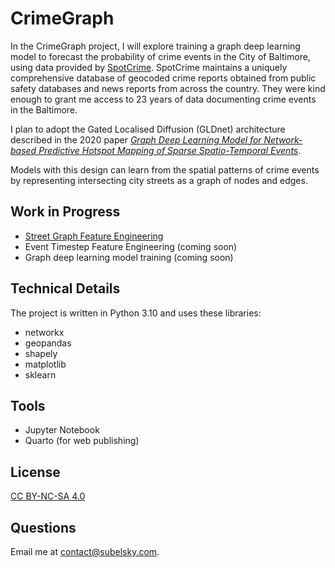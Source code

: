 # CrimeGraph

In the CrimeGraph project, I will explore training a graph deep learning  model to forecast the probability of crime events in the City of Baltimore, using data provided by [SpotCrime](https://spotcrime.com/#what-is-spotcrime). SpotCrime maintains a uniquely comprehensive database of geocoded crime reports obtained from public safety databases and news reports from across the country. They were kind enough to grant me access to 23 years of data documenting crime events in the Baltimore.

I plan to adopt the Gated Localised Diffusion (GLDnet) architecture described in the 2020 paper _[Graph Deep Learning Model for Network-based Predictive Hotspot Mapping of Sparse Spatio-Temporal Events](https://discovery.ucl.ac.uk/id/eprint/10085742/)_.

Models with this design can learn from the spatial patterns of crime events by representing intersecting city streets as a graph of nodes and edges.

## Work in Progress

- [Street Graph Feature Engineering](https://www.subelsky.com/crimegraph/street_graph_feature_engineering/)
- Event Timestep Feature Engineering (coming soon)
- Graph deep learning model training (coming soon)

## Technical Details

The project is written in Python 3.10 and uses these libraries:

* networkx
* geopandas
* shapely
* matplotlib
* sklearn

## Tools

* Jupyter Notebook
* Quarto (for web publishing)

## License

[CC BY-NC-SA 4.0](https://creativecommons.org/licenses/by-nc-sa/4.0/)

## Questions

Email me at contact@subelsky.com.
